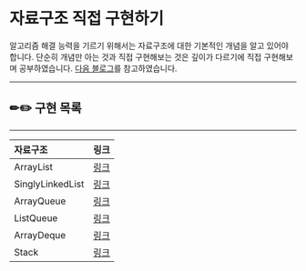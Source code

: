 # 자료구조 직접 구현하기
알고리즘 해결 능력을 기르기 위해서는 자료구조에 대한 기본적인 개념을 알고 있어야 합니다. 단순히 개념만 아는 것과 직접 구현해보는 것은 깊이가 다르기에 직접 구현해보며 공부하였습니다. [다음 블로그](https://st-lab.tistory.com/category/자료구조)를 참고하였습니다.

---

## ✏✏️ 구현 목록
---
자료구조 | 링크
:-- | :--:
ArrayList | [링크](https://github.com/Jihyun3478/DataStructure/blob/main/Study/src/List_ArrayList/ArrayList.java)
SinglyLinkedList | [링크](https://github.com/Jihyun3478/DataStructure/blob/main/Study/src/List_SinglyLinkedList/SLinkedList.java)
ArrayQueue | [링크](https://github.com/Jihyun3478/DataStructure/blob/main/Study/src/Queue_ArrayQueue/ArrayQueue.java)
ListQueue | [링크](https://github.com/Jihyun3478/DataStructure/blob/main/Study/src/Queue_ListQueue/LinkedListQueue.java)
ArrayDeque | [링크](https://github.com/Jihyun3478/DataStructure/blob/main/Study/src/Deque_ArrayDeque/ArrayDeque.java)
Stack | [링크](https://github.com/Jihyun3478/DataStructure/blob/main/Study/src/Stack/Stack.java)
